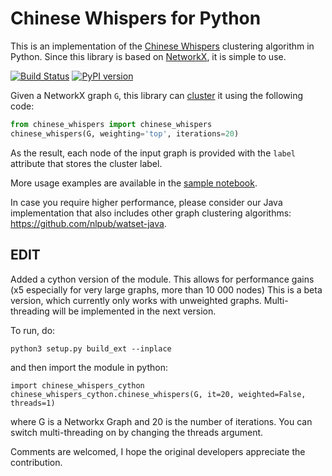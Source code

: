 # Chinese Whispers for Python

This is an implementation of the [Chinese Whispers](https://dl.acm.org/citation.cfm?id=1654774) clustering algorithm in Python. Since this library is based on [NetworkX](https://networkx.github.io/), it is simple to use.

[![Build Status][travis_ci_badge]][travis_ci_link] [![PyPI version][pypi_badge]][pypi_link]

[pypi_badge]: https://badge.fury.io/py/chinese-whispers.svg
[pypi_link]: https://pypi.python.org/pypi/chinese-whispers
[travis_ci_badge]: https://travis-ci.org/nlpub/chinese-whispers-python.svg
[travis_ci_link]: https://travis-ci.org/nlpub/chinese-whispers-python

Given a NetworkX graph `G`, this library can [cluster](https://en.wikipedia.org/wiki/Cluster_analysis) it using the following code:

```python
from chinese_whispers import chinese_whispers
chinese_whispers(G, weighting='top', iterations=20)
```

As the result, each node of the input graph is provided with the `label` attribute that stores the cluster label.

More usage examples are available in the [sample notebook](samples.ipynb).

In case you require higher performance, please consider our Java implementation that also includes other graph clustering algorithms: <https://github.com/nlpub/watset-java>.


## EDIT

Added a cython version of the module. This allows for performance gains (x5 especially for very large graphs, more than 10 000 nodes)
This is a beta version, which currently only works with unweighted graphs. 
Multi-threading will be implemented in the next version.

To run, do:
```
python3 setup.py build_ext --inplace
```
and then import the module in python:
```
import chinese_whispers_cython
chinese_whispers_cython.chinese_whispers(G, it=20, weighted=False, threads=1)
```
where G is a Networkx Graph and 20 is the number of iterations. You can switch multi-threading on by changing the threads argument.


Comments are welcomed, I hope the original developers appreciate the contribution.
